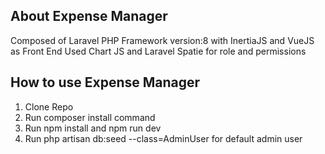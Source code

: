 ## About Expense Manager
Composed of Laravel PHP Framework version:8 with InertiaJS and VueJS as Front End
Used Chart JS and Laravel Spatie for role and permissions
## How to use Expense Manager

1. Clone Repo
2. Run composer install command
3. Run npm install and npm run dev
4. Run php artisan db:seed --class=AdminUser for default admin user
